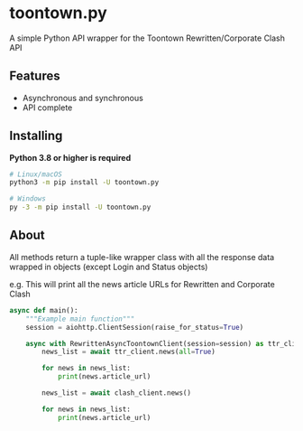 # toontown.py
A simple Python API wrapper for the Toontown Rewritten/Corporate Clash API

## Features
- Asynchronous and synchronous
- API complete

## Installing
**Python 3.8 or higher is required**

```zsh
# Linux/macOS
python3 -m pip install -U toontown.py

# Windows
py -3 -m pip install -U toontown.py
```

## About

All methods return a tuple-like wrapper class with all the response data wrapped in objects (except Login and Status objects)

e.g. This will print all the news article URLs for Rewritten and Corporate Clash

```py
async def main():
    """Example main function"""
    session = aiohttp.ClientSession(raise_for_status=True)

    async with RewrittenAsyncToontownClient(session=session) as ttr_client, ClashAsyncToontownClient(session=session) as clash_client:
        news_list = await ttr_client.news(all=True)

        for news in news_list:
            print(news.article_url)

        news_list = await clash_client.news()

        for news in news_list:
            print(news.article_url)
```
